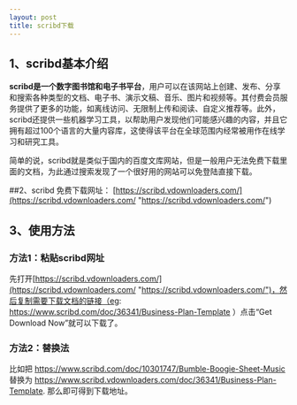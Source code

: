 ```yaml
---
layout: post
title: scribd下载
---
```


## 1、scribd基本介绍
**scribd是一个数字图书馆和电子书平台**，用户可以在该网站上创建、发布、分享和搜索各种类型的文档、电子书、演示文稿、音乐、图片和视频等。其付费会员服务提供了更多的功能，如离线访问、无限制上传和阅读、自定义推荐等。此外，scribd还提供一些机器学习工具，以帮助用户发现他们可能感兴趣的内容，并且它拥有超过100个语言的大量内容库，这使得该平台在全球范围内经常被用作在线学习和研究工具。

简单的说，scribd就是类似于国内的百度文库网站，但是一般用户无法免费下载里面的文档，为此通过搜索发现了一个很好用的网站可以免登陆直接下载。

##2、scribd 免费下载网址：
[https://scribd.vdownloaders.com/](https://scribd.vdownloaders.com/ "https://scribd.vdownloaders.com/")

## 3、使用方法

### 方法1：粘贴scribd网址
先打开[https://scribd.vdownloaders.com/](https://scribd.vdownloaders.com/ "https://scribd.vdownloaders.com/")，然后复制需要下载文档的链接（eg: https://www.scribd.com/doc/36341/Business-Plan-Template ）点击“Get Download Now”就可以下载了。


### 方法2：替换法

比如把 https://www.scribd.com/doc/10301747/Bumble-Boogie-Sheet-Music  替换为 https://www.scribd.vdownloaders.com/doc/36341/Business-Plan-Template. 
那么即可得到下载地址。

